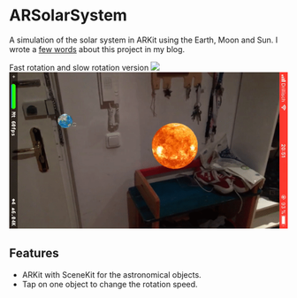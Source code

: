# ARSolarSystem
A simulation of the solar system in ARKit using the Earth, Moon and Sun.
I wrote a [few words](https://nagam11.github.io/nagam11.github.io/Solar-System-ARKit/) about this project in my blog.

Fast rotation and slow rotation version
<img src="slow.gif" width="150"><img src="fast.gif" width="600">

## Features
* ARKit with SceneKit for the astronomical objects.
* Tap on one object to change the rotation speed.

